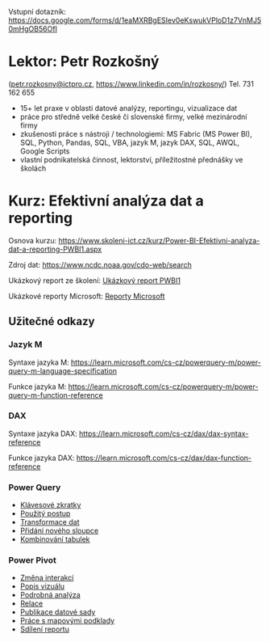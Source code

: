Vstupní dotazník: https://docs.google.com/forms/d/1eaMXRBgESIev0eKswukVPloD1z7VnMJ50mHgOB56OfI

# Lektor: Petr Rozkošný
(petr.rozkosny@ictpro.cz, https://www.linkedin.com/in/rozkosny/)
Tel. 731 162 655
- 15+ let praxe v oblasti datové analýzy, reportingu, vizualizace dat
- práce pro středně velké české či slovenské firmy, velké mezinárodní firmy
- zkušenosti práce s nástroji / technologiemi: MS Fabric (MS Power BI), SQL, Python, Pandas, SQL, VBA, jazyk M, jazyk DAX, SQL, AWQL, Google Scripts
- vlastní podnikatelská činnost, lektorství, příležitostné přednášky ve školách

# Kurz: Efektivní analýza dat a reporting

Osnova kurzu: https://www.skoleni-ict.cz/kurz/Power-BI-Efektivni-analyza-dat-a-reporting-PWBI1.aspx


Zdroj dat: https://www.ncdc.noaa.gov/cdo-web/search

Ukázkový report ze školení: [Ukázkový report PWBI1](https://app.powerbi.com/view?r=eyJrIjoiNTg0ODhkYWYtNTMxOC00M2YzLTg2YTAtMDhjOWE0ZDIxNzY3IiwidCI6IjU4NzNhNWVlLTkzNTYtNGYyMy04YzMyLTQ5ODRmYjE5ZmZmMyIsImMiOjh9&pageName=ReportSectionfe84644d795c3ccb1a1a)

Ukázkové reporty Microsoft: [Reporty Microsoft](https://learn.microsoft.com/en-us/power-bi/create-reports/sample-datasets)


## Užitečné odkazy

### Jazyk M
Syntaxe jazyka M: https://learn.microsoft.com/cs-cz/powerquery-m/power-query-m-language-specification

Funkce jazyka M: https://learn.microsoft.com/cs-cz/powerquery-m/power-query-m-function-reference


### DAX
Syntaxe jazyka DAX: https://learn.microsoft.com/cs-cz/dax/dax-syntax-reference

Funkce jazyka DAX: https://learn.microsoft.com/cs-cz/dax/dax-function-reference



### Power Query
- [Klávesové zkratky](https://learn.microsoft.com/cs-cz/power-query/keyboard-shortcuts)
- [Použitý postup](https://learn.microsoft.com/cs-cz/power-query/applied-steps)
- [Transformace dat](https://learn.microsoft.com/cs-cz/training/modules/clean-data-power-bi/2-shape-data)
- [Přidání nového sloupce](https://support.microsoft.com/cs-cz/office/p%C5%99id%C3%A1n%C3%AD-vlastn%C3%ADho-sloupce-power-query-2dbb579a-915b-4ebd-b622-8e7f3d1d61a6)
- [Kombinování tabulek](https://learn.microsoft.com/cs-cz/training/modules/clean-data-power-bi/5-combine-tables)

### Power Pivot
- [Změna interakcí](https://learn.microsoft.com/cs-cz/power-bi/create-reports/service-reports-visual-interactions)
- [Popis vizuálu](https://learn.microsoft.com/cs-cz/power-bi/create-reports/desktop-tooltips?tabs=powerbi-desktop)
- [Podrobná analýza](https://learn.microsoft.com/cs-cz/power-bi/create-reports/desktop-drillthrough)
- [Relace](https://learn.microsoft.com/cs-cz/power-bi/transform-model/desktop-create-and-manage-relationships)
- [Publikace datové sady](https://learn.microsoft.com/cs-cz/power-bi/create-reports/desktop-upload-desktop-files)
- [Práce s mapovými podklady](https://learn.microsoft.com/cs-cz/power-bi/visuals/power-bi-map-tips-and-tricks)
- [Sdílení reportu](https://learn.microsoft.com/cs-cz/power-bi/collaborate-share/service-share-dashboards)



